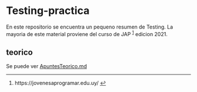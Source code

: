# Testing-practica

En este repositorio se encuentra un pequeno resumen de Testing. La mayoria de este material proviene del curso de JAP <sup id="fnref:1"><a href="#fn:1" rel="footnote">1</a></sup> edicion 2021.

## teorico

Se puede ver [ApuntesTeorico.md](Teorico/ApuntesTeorico.md)


<div id="footnotes">
<hr>
<ol>
<li id="fn:1">
<p> https://jovenesaprogramar.edu.uy/ <a href="#fnref:1" rev="footnote">↩</a></p>
</li>
</ol>
</div>


 <!-- El testing funcional es una actividad dentro del proceso de pruebas de software que se enfoca en verificar si un sistema o una aplicación cumple con los requisitos funcionales establecidos. El objetivo principal del testing funcional es asegurarse de que el software se comporte de acuerdo con lo esperado por los usuarios y cumpla con las especificaciones y funcionalidades definidas. -->



